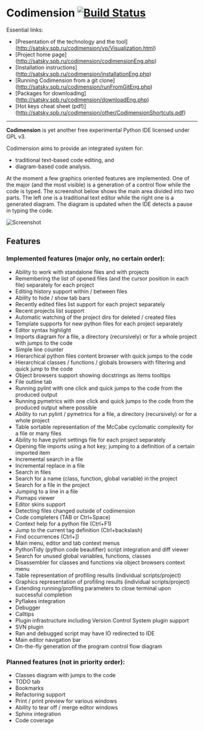 # Codimension [![Build Status](https://travis-ci.org/SergeySatskiy/codimension.svg?branch=master)](https://travis-ci.org/SergeySatskiy/codimension)

Essential links:
* [Presentation of the technology and the tool] (http://satsky.spb.ru/codimension/vp/Visualization.html)
* [Project home page] (http://satsky.spb.ru/codimension/codimensionEng.php)
* [Installation instructions] (http://satsky.spb.ru/codimension/installationEng.php)
* [Running Codimension from a git clone] (http://satsky.spb.ru/codimension/runFromGitEng.php)
* [Packages for downloading] (http://satsky.spb.ru/codimension/downloadEng.php)
* [Hot keys cheat sheet (pdf)] (http://satsky.spb.ru/codimension/other/CodimensionShortcuts.pdf)

---

**Codimension** is yet another free experimental Python IDE licensed under GPL v3.

Codimension aims to provide an integrated system for:
 * traditional text-based code editing, and
 * diagram-based code analysis.

At the moment a few graphics oriented features are implemented. One of the major (and the most visible) is a generation of a control flow while the code is typed. The screenshot below shows the main area divided into two parts. The left one is a traditional text editor while the right one is a generated diagram. The diagram is updated when the IDE detects a pause in typing the code.

![Screenshot](http://satsky.spb.ru/codimension/screenshots/00-upcomingCommonView.png "Screenshot")


## Features

### Implemented features (major only, no certain order):

  * Ability to work with standalone files and with projects
  * Remembering the list of opened files (and the cursor position in each file) separately for each project
  * Editing history support within / between files
  * Ability to hide / show tab bars
  * Recently edited files list support for each project separately
  * Recent projects list support
  * Automatic watching of the project dirs for deleted / created files
  * Template supports for new python files for each project separately
  * Editor syntax highlight
  * Imports diagram for a file, a directory (recursively) or for a whole project with jumps to the code
  * Simple line counter
  * Hierarchical python files content browser with quick jumps to the code
  * Hierarchical classes / functions / globals browsers with filtering and quick jump to the code
  * Object browsers support showing docstrings as items tooltips
  * File outline tab
  * Running pylint with one click and quick jumps to the code from the produced output
  * Running pymetrics with one click and quick jumps to the code from the produced output where possible
  * Ability to run pylint / pymetrics for a file, a directory (recursively) or for a whole project
  * Table sortable representation of the McCabe cyclomatic complexity for a file or many files
  * Ability to have pylint settings file for each project separately
  * Opening file imports using a hot key; jumping to a definition of a certain imported item
  * Incremental search in a file
  * Incremental replace in a file
  * Search in files
  * Search for a name (class, function, global variable) in the project
  * Search for a file in the project
  * Jumping to a line in a file
  * Pixmaps viewer
  * Editor skins support
  * Detecting files changed outside of codimension
  * Code completers (TAB or Ctrl+Space)
  * Context help for a python file (Ctrl+F1)
  * Jump to the current tag definition (Ctrl+backslash)
  * Find occurrences (Ctrl+])
  * Main menu, editor and tab context menus
  * PythonTidy (python code beautifier) script integration and diff viewer
  * Search for unused global variables, functions, classes
  * Disassembler for classes and functions via object browsers context menu
  * Table representation of profiling results (individual scripts/project)
  * Graphics representation of profiling results (individual scripts/project)
  * Extending running/profiling parameters to close terminal upon successful completion
  * Pyflakes integration
  * Debugger
  * Calltips
  * Plugin infrastructure including Version Control System plugin support
  * SVN plugin
  * Ran and debugged script may have IO redirected to IDE
  * Main editor navigation bar
  * On-the-fly generation of the program control flow diagram


### Planned features (not in priority order):

  * Classes diagram with jumps to the code
  * TODO tab
  * Bookmarks
  * Refactoring support
  * Print / print preview for various windows
  * Ability to tear off / merge editor windows
  * Sphinx integration
  * Code coverage
